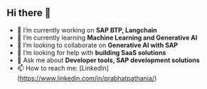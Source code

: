 ## Hi there 👋


- 🔭 I’m currently working on **SAP BTP, Langchain**
- 🌱 I’m currently learning **Machine Learning and Generative AI**
- 👯 I’m looking to collaborate on **Generative AI with SAP**
- 🤝 I’m looking for help with **building SaaS solutions**
- 💬 Ask me about **Developer tools, SAP development solutions**
- 📫 How to reach me: [LinkedIn] (https://www.linkedin.com/in/prabhatpathania/)

